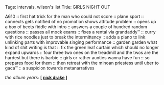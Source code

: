Tags: intervals, wilson's list
Title: GIRLS NIGHT OUT
  
∆610 :: first hat trick for the man who could not score :: plane sport :: connects gets notified of no promotion shows attitude problem :: opens up a box of beets fiddle with intro :: answers a couple of hundred random questions :: passes all mock exams :: fixes a rental via grandaddy™ :: curry with rice noodles just to break the intermittency :: adds a piano to link unlinking parts with improvable singing performance :: garden garden what kind of shit writing is that :: fix the green leaf curtain which should no longer expand upwards :: four three two ones on the treadmill and the twos are the hardest but there is barbie :: girls or rather aunties wanna have fun :: so prepares food for them :: then retreat with the minoan priestess until uber to gaca™ :: a suspicion towards metanarratives  
  
_the album years:_ **[ [nick drake](https://rateyourmusic.com/release/album/nick-drake/five-leaves-left/) ]**  
